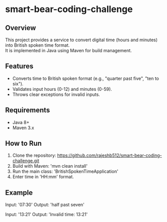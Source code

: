# smart-bear-coding-challenge

## Overview

This project provides a service to convert digital time (hours and minutes) into British spoken time format.  
It is implemented in Java using Maven for build management.

## Features

- Converts time to British spoken format (e.g., "quarter past five", "ten to six").
- Validates input hours (0-12) and minutes (0-59).
- Throws clear exceptions for invalid inputs.

## Requirements

- Java 8+
- Maven 3.x
 
## How to Run

1. Clone the repository: https://github.com/rajeshb512/smart-bear-coding-challenge.git
2. Build with Maven: 'mvn clean install'
3. Run the main class: 'BritishSpokenTimeApplication'
4. Enter time in 'HH:mm' format.

## Example

Input: '07:30'
Output: 'half past seven'

Input: '13:21'
Output: 'Invalid time: 13:21'